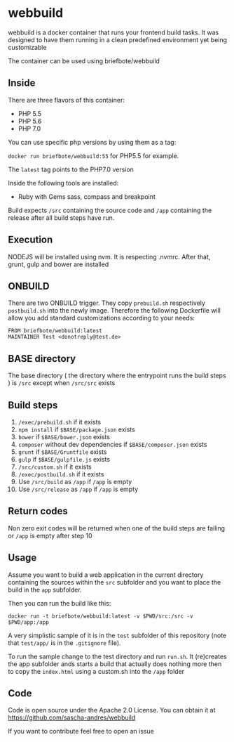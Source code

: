 # webbuild #

webbuild is a docker container that runs your frontend build tasks. It
was designed to have them running in a clean predefined environment yet
being customizable

The container can be used using briefbote/webbuild

## Inside ##

There are three flavors of this container:

* PHP 5.5
* PHP 5.6
* PHP 7.0

You can use specific php versions by using them as a tag:

`docker run briefbote/webbuild:55` for PHP5.5 for example.

The `latest` tag points to the PHP7.0 version

Inside the following tools are installed:

* Ruby with Gems sass, compass and breakpoint

Build expects `/src` containing the source code and `/app` containing the release after all build steps have run.


## Execution ##

NODEJS will be installed using nvm. It is respecting .nvmrc. After that, grunt, gulp and bower are installed

## ONBUILD ##

There are two ONBUILD trigger. They copy `prebuild.sh` respectively `postbuild.sh` into the newly image. Therefore 
the following Dockerfile will allow you add standard customizations according to your needs:

    FROM briefbote/webbuild:latest
    MAINTAINER Test <donotreply@test.de>

## BASE directory ##

The base directory ( the directory where the entrypoint runs the build steps ) is `/src` except when
`/src/src` exists

## Build steps ##

1. `/exec/prebuild.sh` if it exists
2. `npm install` if `$BASE/package.json` exists
3. `bower` if `$BASE/bower.json` exists
4. `composer` without dev dependencies if `$BASE/composer.json` exists
5. `grunt` if `$BASE/Gruntfile` exists
6. `gulp` if `$BASE/gulpfile.js` exists
7. `/src/custom.sh` if it exists
8. `/exec/postbuild.sh` if it exists
9. Use `/src/build` as `/app` if `/app` is empty
10. Use `/src/release` as `/app` if `/app` is empty

## Return codes ##

Non zero exit codes will be returned when one of the build steps are failing or `/app` is empty after step 10

## Usage ##

Assume you want to build a web application in the current directory containing the sources within the `src` subfolder
and you want to place the build in the `app` subfolder.

Then you can run the build like this:

    docker run -t briefbote/webbuild:latest -v $PWD/src:/src -v $PWD/app:/app

A very simplistic sample of it is in the `test` subfolder of this repository (note that `test/app/` is in the `.gitignore` file).

To run the sample change to the test directory and run `run.sh`. It (re)creates the app subfolder ands starts a build
that actually does nothing more then to copy the `index.html` using a custom.sh into the `/app` folder

## Code ##

Code is open source under the Apache 2.0 License. You can obtain it at https://github.com/sascha-andres/webbuild

If you want to contribute feel free to open an issue
